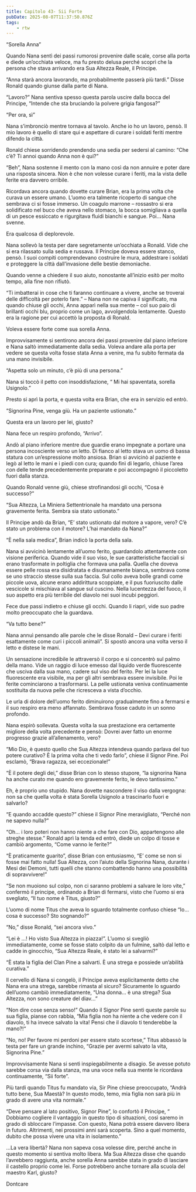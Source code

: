 ```yaml
---
title: Capitolo 43- Sii Forte
pubDate: 2025-08-07T11:37:50.876Z
tags:
    - rtw
---
```



“Sorella Anna”


Quando Nana sentì dei passi rumorosi provenire dalle scale, corse alla porta e diede un’occhiata veloce, ma fu presto delusa perché scoprì che la persona che stava arrivando era Sua Altezza Reale, il Principe.


“Anna starà ancora lavorando, ma probabilmente passerà più tardi.” Disse Ronald quando giunse dalla parte di Nana.


“Lavoro?” Nana sentiva spesso questa parola uscire dalla bocca del Principe, “Intende che sta bruciando la polvere grigia fangosa?”


“Per ora, sì”


Nana s’imbronciò mentre tornava al tavolo. Anche io ho un lavoro, pensò. Il mio lavoro è quello di stare qui e aspettare di curare i soldati feriti mentre difendo la città.


Ronald chiese sorridendo prendendo una sedia per sedersi al camino: “Che c’è? Ti annoi quando Anna non è qui?”


“Beh”, Nana sostenne il mento con la mano così da non annuire e poter dare una risposta sincera. Non è che non volesse curare i feriti, ma la vista delle ferite era davvero orribile.


Ricordava ancora quando dovette curare Brian, era la prima volta che curava un essere umano. L’uomo era talmente ricoperto di sangue che sembrava ci si fosse immerso. Un coagulo marrone – rossastro si era solidificato nel buco che aveva nello stomaco, la bocca somigliava a quella di un pesce essiccato e rigurgitava fluidi bianchi e sangue. Poi… Nana svenne.


Era qualcosa di deplorevole.


Nana sollevò la testa per dare segretamente un’occhiata a Ronald. Vide che si era rilassato sulla sedia e russava. Il Principe doveva essere stanco, pensò. I suoi compiti comprendevano costruire le mura, addestrare i soldati e proteggere la città dall’invasione delle bestie demoniache.


Quando venne a chiedere il suo aiuto, nonostante all’inizio esitò per molto tempo, alla fine non rifiutò.


“Ti imbatterai in cose che ti faranno continuare a vivere, anche se troverai delle difficoltà per poterlo fare.” – Nana non ne capiva il significato, ma quando chiuse gli occhi, Anna apparì nella sua mente – col suo paio di brillanti occhi blu, proprio come un lago, avvolgendola lentamente. Questo era la ragione per cui accettò la proposta di Ronald.


Voleva essere forte come sua sorella Anna.


Improvvisamente si sentirono ancora dei passi provenire dal piano inferiore e Nana saltò immediatamente dalla sedia. Voleva andare alla porta per vedere se questa volta fosse stata Anna a venire, ma fu subito fermata da una mano invisibile.


“Aspetta solo un minuto, c’è più di una persona.”


Nana si toccò il petto con insoddisfazione, “ Mi hai spaventata, sorella Usignolo.”


Presto si aprì la porta, e questa volta era Brian, che era in servizio ed entrò.


“Signorina Pine, venga giù. Ha un paziente ustionato.”


Questa era un lavoro per lei, giusto?


Nana fece un respiro profondo, “Arrivo”.


Andò al piano inferiore mentre due guardie erano impegnate a portare una persona incosciente verso un letto. Di fianco al letto stava un uomo di bassa statura con un’espressione molto ansiosa. Brian si avvicinò al paziente e legò al letto le mani e i piedi con cura; quando finì di legarlo, chiuse l’area con delle tende precedentemente preparate e poi accompagnò il piccoletto fuori dalla stanza.


Quando Ronald venne giù, chiese strofinandosi gli occhi, “Cosa è successo?”


“Sua Altezza, La Miniera Settentrionale ha mandato una persona gravemente  ferita. Sembra sia stato ustionato.”


Il Principe andò da Brian, “E’ stato ustionato dal motore a vapore, vero? C’è stato un problema con il motore? L’hai mandato da Nana?”


“È nella sala medica”, Brian indicò la porta della sala.


Nana si avvicinò lentamente all’uomo ferito, guardandolo attentamente con visione periferica. Quando vide il suo viso, le sue caratteristiche facciali si erano trasformate in poltiglia che formava una palla. Quella che doveva essere pelle rossa era disidratata e disumanamente bianca, sembrava come se uno straccio stesse sulla sua faccia. Sul collo aveva bolle grandi come piccole uova, alcune erano addirittura scoppiate, e il pus fuoriuscito dalle vescicole si mischiava al sangue sul cuscino. Nella lucentezza del fuoco, il suo aspetto era più terribile del diavolo nei suoi incubi peggiori.


Fece due passi indietro e chiuse gli occhi. Quando li riaprì, vide suo padre molto preoccupato che la guardava.


“Va tutto bene?”


Nana annuì pensando alle parole che le disse Ronald – Devi curare i feriti esattamente come curi i piccoli animali”. Si spostò ancora una volta verso il letto e distese le mani.


Un sensazione incredibile le attraversò il corpo e si concentrò sul palmo della mano. Vide un raggio di luce emesso dal liquido verde fluorescente che usciva dalla sua mano, cadere sul viso del ferito. Per lei la luce fluorescente era visibile, ma per gli altri sembrava essere invisibile. Poi le ferite cominciarono a trasformarsi. La pelle ustionata veniva continuamente sostituita da nuova pelle che ricresceva a vista d’occhio.


Le urla di dolore dell’uomo ferito diminuirono gradualmente fino a fermarsi e il suo respiro era meno affannato. Sembrava fosse caduto in un sonno profondo.


Nana espirò sollevata. Questa volta la sua prestazione era certamente migliore della volta precedente e pensò: Dovrei aver fatto un enorme progresso grazie all’allenamento, vero?


“Mio Dio, è questo quello che Sua Altezza intendeva quando parlava del tuo potere curativo? È la prima volta che ti vedo farlo”, chiese il Signor Pine. Poi esclamò, “Brava ragazza, sei eccezionale!”


“È il potere degli dei,” disse Brian con lo stesso stupore, “la signorina Nana ha anche curato me quando ero gravemente ferito, le devo tantissimo.”


Eh, è proprio uno stupido. Nana dovette nascondere il viso dalla vergogna: non sa che quella volta è stata Sorella Usignolo a trascinarlo fuori e salvarlo?


“E quando accadde questo?” chiese il Signor Pine meravigliato, “Perché non ne sapevo nulla?”


“Oh… i loro poteri non hanno niente a che fare con Dio, appartengono alle streghe stesse.” Ronald aprì la tenda ed entrò, diede un colpo di tosse e cambiò argomento, “Come vanno le ferite?”


“È praticamente guarito”, disse Brian con entusiasmo, “E’ come se non si fosse mai fatto nulla! Sua Altezza, con l’aiuto della Signorina Nana, durante i Mesi dei Demoni, tutti quelli che stanno combattendo hanno una possibilità di sopravvivere!”


“Se non muoiono sul colpo, non ci saranno problemi a salvare le loro vite,” confermò il principe, ordinando a Brian di fermarsi, visto che l’uomo si era svegliato, “Il tuo nome è Titus, giusto?”


L’uomo di nome Titus che aveva lo sguardo totalmente confuso chiese “Io… cosa è successo? Sto sognando?”


“No,” disse Ronald, “sei ancora vivo.”


“Lei è …! Ho visto Sua Altezza in piazza!”. L’uomo si svegliò immediatamente, come se fosse stato colpito da un fulmine, saltò dal letto e cadde in ginocchio, “Sua Altezza Reale, è stato lei a salvarmi?”


“È stata la figlia del Clan Pine a salvarti. È una strega e possiede un’abilità curativa.”


Il cervello di Nana si congelò, il Principe aveva esplicitamente detto che Nana era una strega, sarebbe rimasta al sicuro? Sicuramente lo sguardo dell’uomo cambiò immediatamente, “Una donna… è una strega? Sua Altezza, non sono creature del diav...”


“Non dire cose senza senso!” Quando il Signor Pine sentì queste parole su sua figlia, pianse con rabbia, “Mia figlia non ha niente a che vedere con il diavolo, ti ha invece salvato la vita! Pensi che il diavolo ti tenderebbe la mano?!“


“No, no! Per favore mi perdoni per essere stato scortese,” Titus abbassò la testa per fare un grande inchino, “Grazie per avermi salvato la vita, Signorina Pine.”


Improvvisamente Nana si sentì inspiegabilmente a disagio. Se avesse potuto sarebbe corsa via dalla stanza, ma una voce nella sua mente le ricordava continuamente, “Sii forte”.


Più tardi quando Titus fu mandato via, Sir Pine chiese preoccupato, “Andrà tutto bene, Sua Maestà? In questo modo, temo, mia figlia non sarà più in grado di avere una vita normale.”


“Deve pensare al lato positivo, Signor Pine”, lo confortò il Principe, “ Dobbiamo cogliere il vantaggio in questo tipo di situazioni, così saremo in grado di sbloccare l’impasse. Con questo, Nana potrà essere davvero libera in futuro. Altrimenti, nei prossimi anni sarà scoperta. Sino a quel momento, dubito che possa vivere una vita in isolamento.”


…La vera libertà? Nana non sapeva cosa volesse dire, perché anche in questo momento si sentiva molto libera. Ma Sua Altezza disse che quando l’avrebbero raggiunta, anche sorella Anna sarebbe stata in grado di lasciare il castello proprio come lei. Forse potrebbero anche tornare alla scuola del maestro Karl, giusto?






Dontcare
                                


                                



